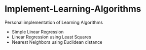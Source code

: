 # Implement-Learning-Algorithms
Personal implementation of Learning Algorithms

* Simple Linear Regression
* Linear Regression using Least Squares
* Nearest Neighbors using Euclidean distance
